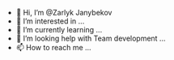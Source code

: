 - 👋 Hi, I’m @Zarlyk Janybekov 
- 👀 I’m interested in ...
- 🌱 I’m currently learning ...
- 💞️ I’m looking help with Team development ...
- 📫 How to reach me ...

<!---
ZarlykJ/ZarlykJ is a ✨ special ✨ repository because its `README.md` (this file) appears on your GitHub profile.
You can click the Preview link to take a look at your changes.
--->
